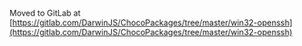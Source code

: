 
Moved to GitLab at [https://gitlab.com/DarwinJS/ChocoPackages/tree/master/win32-openssh](https://gitlab.com/DarwinJS/ChocoPackages/tree/master/win32-openssh)